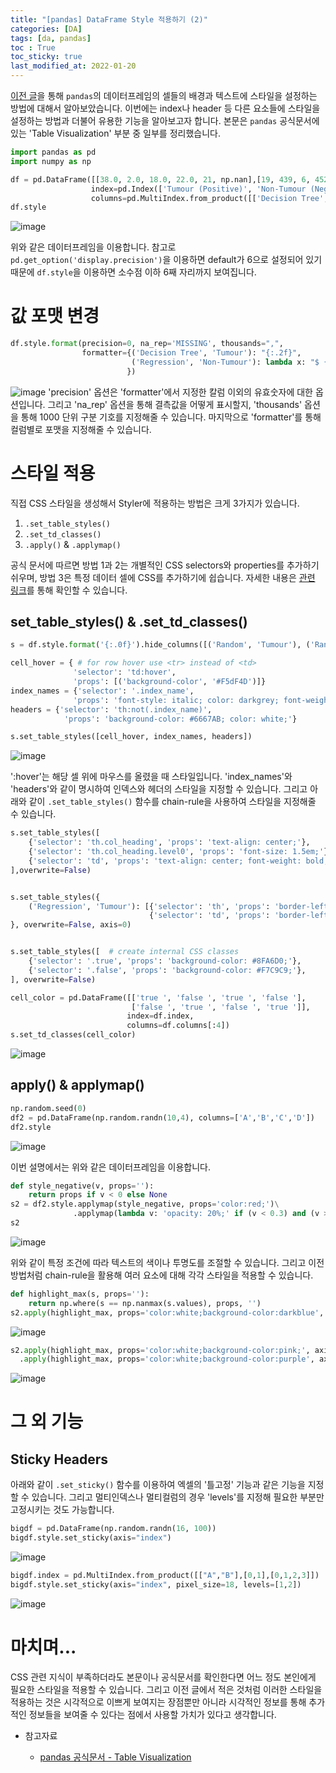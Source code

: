 ```yaml
---
title: "[pandas] DataFrame Style 적용하기 (2)"
categories: [DA]
tags: [da, pandas]
toc : True
toc_sticky: true
last_modified_at: 2022-01-20
---
```


[이전 글](https://hyanggonjin.github.io/da/pandas-data-frame-styler/)을 통해 `pandas`의 데이터프레임의 셀들의 배경과 텍스트에 스타일을 설정하는 방법에 대해서 알아보았습니다. 이번에는 index나 header 등 다른 요소들에 스타일을 설정하는 방법과 더불어 유용한 기능을 알아보고자 합니다. 본문은 `pandas` 공식문서에 있는 'Table Visualization' 부분 중 일부를 정리했습니다.


```py
import pandas as pd
import numpy as np

df = pd.DataFrame([[38.0, 2.0, 18.0, 22.0, 21, np.nan],[19, 439, 6, 452, 226,232]],
                  index=pd.Index(['Tumour (Positive)', 'Non-Tumour (Negative)'], name='Actual Label:'),
                  columns=pd.MultiIndex.from_product([['Decision Tree', 'Regression', 'Random'],['Tumour', 'Non-Tumour']], names=['Model:', 'Predicted:']))
df.style
```
![image](/assets/img/output_style1.png)

위와 같은 데이터프레임을 이용합니다. 참고로 `pd.get_option('display.precision')`을 이용하면 default가 6으로 설정되어 있기 때문에 `df.style`을 이용하면 소수점 이하 6째 자리까지 보여집니다.

# 값 포맷 변경

```py
df.style.format(precision=0, na_rep='MISSING', thousands=",",
                formatter={('Decision Tree', 'Tumour'): "{:.2f}",
                           ('Regression', 'Non-Tumour'): lambda x: "$ {:,.1f}".format(x*-1e6)
                          })
```
![image](/assets/img/output_style_format_value2.png)
'precision' 옵션은 'formatter'에서 지정한 칼럼 이외의 유효숫자에 대한 옵션입니다. 그리고 'na_rep' 옵션을 통해 결측값을 어떻게 표시할지, 'thousands' 옵션을 통해 1000 단위 구분 기호를 지정해줄 수 있습니다. 마지막으로 'formatter'를 통해 컬럼별로 포맷을 지정해줄 수 있습니다.


# 스타일 적용
직접 CSS 스타일을 생성해서 Styler에 적용하는 방법은 크게 3가지가 있습니다.

1. `.set_table_styles()` 
2. `.set_td_classes()`
3. `.apply()` & `.applymap()` 

공식 문서에 따르면 방법 1과 2는 개별적인 CSS selectors와 properties를 추가하기 쉬우며, 방법 3은 특정 데이터 셀에 CSS를 추가하기에 쉽습니다. 자세한 내용은 [관련 링크](https://pandas.pydata.org/docs/user_guide/style.html#Methods-to-Add-Styles)를 통해 확인할 수 있습니다.

## set_table_styles() & .set_td_classes()

```py
s = df.style.format('{:.0f}').hide_columns([('Random', 'Tumour'), ('Random', 'Non-Tumour')])

cell_hover = { # for row hover use <tr> instead of <td>
              'selector': 'td:hover',
              'props': [('background-color', '#F5dF4D')]}
index_names = {'selector': '.index_name',
              'props': 'font-style: italic; color: darkgrey; font-weight:normal;'}
headers = {'selector': 'th:not(.index_name)',
            'props': 'background-color: #6667AB; color: white;'}

s.set_table_styles([cell_hover, index_names, headers])
```

![image](/assets/img/output_style_table_visualization1.png)

':hover'는 해당 셀 위에 마우스를 올렸을 때 스타일입니다. 'index_names'와 'headers'와 같이 명시하여 인덱스와 헤더의 스타일을 지정할 수 있습니다. 그리고 아래와 같이 `.set_table_styles()` 함수를 chain-rule을 사용하여 스타일을 지정해줄 수 있습니다.


```py
s.set_table_styles([
    {'selector': 'th.col_heading', 'props': 'text-align: center;'},
    {'selector': 'th.col_heading.level0', 'props': 'font-size: 1.5em;'},
    {'selector': 'td', 'props': 'text-align: center; font-weight: bold;'},
],overwrite=False)


s.set_table_styles({
    ('Regression', 'Tumour'): [{'selector': 'th', 'props': 'border-left: 1px solid white'},
                               {'selector': 'td', 'props': 'border-left: 1px solid #000066'}]
}, overwrite=False, axis=0)


s.set_table_styles([  # create internal CSS classes
    {'selector': '.true', 'props': 'background-color: #8FA6D0;'},
    {'selector': '.false', 'props': 'background-color: #F7C9C9;'},
], overwrite=False)

cell_color = pd.DataFrame([['true ', 'false ', 'true ', 'false '],
                           ['false ', 'true ', 'false ', 'true ']],
                          index=df.index,
                          columns=df.columns[:4])
s.set_td_classes(cell_color)
```

![image](/assets/img/output_style_cell_css1.png)


## apply() & applymap() 

```py
np.random.seed(0)
df2 = pd.DataFrame(np.random.randn(10,4), columns=['A','B','C','D'])
df2.style
```
![image](/assets/img/output_style_styler_func1.png)

이번 설명에서는 위와 같은 데이터프레임을 이용합니다.


```py
def style_negative(v, props=''):
    return props if v < 0 else None
s2 = df2.style.applymap(style_negative, props='color:red;')\
              .applymap(lambda v: 'opacity: 20%;' if (v < 0.3) and (v > -0.3) else None)
s2
```

![image](/assets/img/output_style_styler_func2.png)

위와 같이 특정 조건에 따라 텍스트의 색이나 투명도를 조절할 수 있습니다. 그리고 이전 방법처럼 chain-rule을 활용해 여러 요소에 대해 각각 스타일을 적용할 수 있습니다. 


```py
def highlight_max(s, props=''):
    return np.where(s == np.nanmax(s.values), props, '')
s2.apply(highlight_max, props='color:white;background-color:darkblue', axis=0)
```

![image](/assets/img/output_style_styler_func3.png)


```py
s2.apply(highlight_max, props='color:white;background-color:pink;', axis=1)\
  .apply(highlight_max, props='color:white;background-color:purple', axis=None)
```

![image](/assets/img/output_style_styler_func4.png)



# 그 외 기능
## Sticky Headers
아래와 같이 `.set_sticky()` 함수를 이용하여 엑셀의 '틀고정' 기능과 같은 기능을 지정할 수 있습니다. 그리고 멀티인덱스나 멀티컬럼의 경우 'levels'를 지정해 필요한 부분만 고정시키는 것도 가능합니다.

```py
bigdf = pd.DataFrame(np.random.randn(16, 100))
bigdf.style.set_sticky(axis="index")
```

![image](/assets/img/output_set_sticky1.png)


```py
bigdf.index = pd.MultiIndex.from_product([["A","B"],[0,1],[0,1,2,3]])
bigdf.style.set_sticky(axis="index", pixel_size=18, levels=[1,2])
```

![image](/assets/img/output_set_sticky2.png)

# 마치며...
CSS 관련 지식이 부족하더라도 본문이나 공식문서를 확인한다면 어느 정도 본인에게 필요한 스타일을 적용할 수 있습니다. 그리고 이전 글에서 적은 것처럼 이러한 스타일을 적용하는 것은 시각적으로 이쁘게 보여지는 장점뿐만 아니라 시각적인 정보를 통해 추가적인 정보들을 보여줄 수 있다는 점에서 사용할 가치가 있다고 생각합니다. 


* 참고자료
  
  * [pandas 공식문서 - Table Visualization](https://pandas.pydata.org/docs/user_guide/style.html)
  
